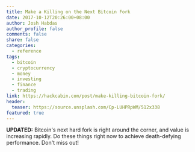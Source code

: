 ```yaml
---
title: Make a Killing on the Next Bitcoin Fork
date: 2017-10-12T20:26:00+08:00
author: Josh Habdas
author_profile: false
comments: false
share: false
categories:
  - reference
tags:
  - bitcoin
  - cryptocurrency
  - money
  - investing
  - finance
  - trading
link: https://hackcabin.com/post/make-killing-bitcoin-fork/
header:
  teaser: https://source.unsplash.com/Cp-LUHPRpWM/512x338
featured: true
---
```


**UPDATED:** Bitcoin's next hard fork is right around the corner, and value is increasing rapidly. Do these things right now to achieve death-defying performance. Don't miss out!
